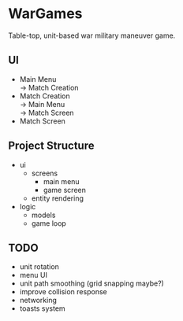 # WarGames

Table-top, unit-based war military maneuver game.

## UI
- Main Menu <br/>
  -> Match Creation
- Match Creation <br/>
  -> Main Menu <br/>
  -> Match Screen
- Match Screen

## Project Structure
- ui
  - screens
    - main menu 
    - game screen
  - entity rendering 
- logic
  - models
  - game loop


## TODO
- unit rotation
- menu UI
- unit path smoothing (grid snapping maybe?)
- improve collision response
- networking
- toasts system
